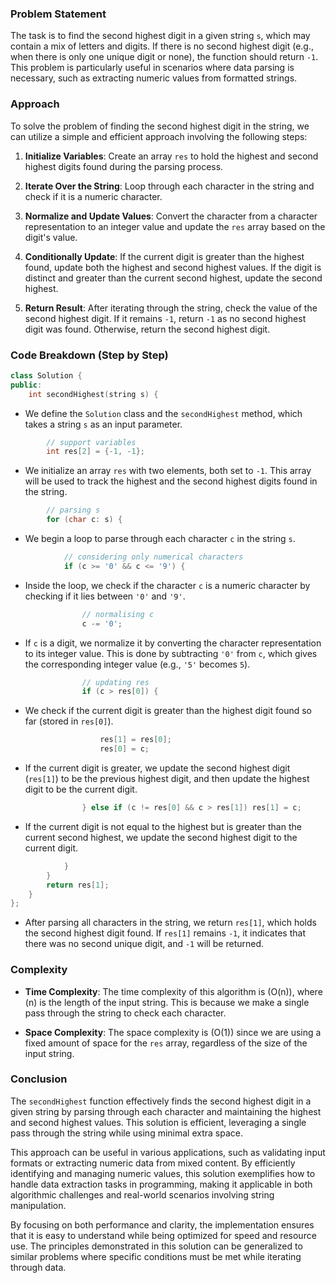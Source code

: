 ### Problem Statement

The task is to find the second highest digit in a given string `s`, which may contain a mix of letters and digits. If there is no second highest digit (e.g., when there is only one unique digit or none), the function should return `-1`. This problem is particularly useful in scenarios where data parsing is necessary, such as extracting numeric values from formatted strings.

### Approach

To solve the problem of finding the second highest digit in the string, we can utilize a simple and efficient approach involving the following steps:

1. **Initialize Variables**: Create an array `res` to hold the highest and second highest digits found during the parsing process.

2. **Iterate Over the String**: Loop through each character in the string and check if it is a numeric character.

3. **Normalize and Update Values**: Convert the character from a character representation to an integer value and update the `res` array based on the digit's value. 

4. **Conditionally Update**: If the current digit is greater than the highest found, update both the highest and second highest values. If the digit is distinct and greater than the current second highest, update the second highest.

5. **Return Result**: After iterating through the string, check the value of the second highest digit. If it remains `-1`, return `-1` as no second highest digit was found. Otherwise, return the second highest digit.

### Code Breakdown (Step by Step)

```cpp
class Solution {
public:
    int secondHighest(string s) {
```
- We define the `Solution` class and the `secondHighest` method, which takes a string `s` as an input parameter.

```cpp
        // support variables
        int res[2] = {-1, -1};
```
- We initialize an array `res` with two elements, both set to `-1`. This array will be used to track the highest and the second highest digits found in the string.

```cpp
        // parsing s
        for (char c: s) {
```
- We begin a loop to parse through each character `c` in the string `s`.

```cpp
            // considering only numerical characters
            if (c >= '0' && c <= '9') {
```
- Inside the loop, we check if the character `c` is a numeric character by checking if it lies between `'0'` and `'9'`.

```cpp
                // normalising c
                c -= '0';
```
- If `c` is a digit, we normalize it by converting the character representation to its integer value. This is done by subtracting `'0'` from `c`, which gives the corresponding integer value (e.g., `'5'` becomes `5`).

```cpp
                // updating res
                if (c > res[0]) {
```
- We check if the current digit is greater than the highest digit found so far (stored in `res[0]`).

```cpp
                    res[1] = res[0];
                    res[0] = c;
```
- If the current digit is greater, we update the second highest digit (`res[1]`) to be the previous highest digit, and then update the highest digit to be the current digit.

```cpp
                } else if (c != res[0] && c > res[1]) res[1] = c;
```
- If the current digit is not equal to the highest but is greater than the current second highest, we update the second highest digit to the current digit.

```cpp
            }
        }
        return res[1];
    }
};
```
- After parsing all characters in the string, we return `res[1]`, which holds the second highest digit found. If `res[1]` remains `-1`, it indicates that there was no second unique digit, and `-1` will be returned.

### Complexity

- **Time Complexity**: The time complexity of this algorithm is \(O(n)\), where \(n\) is the length of the input string. This is because we make a single pass through the string to check each character.

- **Space Complexity**: The space complexity is \(O(1)\) since we are using a fixed amount of space for the `res` array, regardless of the size of the input string.

### Conclusion

The `secondHighest` function effectively finds the second highest digit in a given string by parsing through each character and maintaining the highest and second highest values. This solution is efficient, leveraging a single pass through the string while using minimal extra space.

This approach can be useful in various applications, such as validating input formats or extracting numeric data from mixed content. By efficiently identifying and managing numeric values, this solution exemplifies how to handle data extraction tasks in programming, making it applicable in both algorithmic challenges and real-world scenarios involving string manipulation. 

By focusing on both performance and clarity, the implementation ensures that it is easy to understand while being optimized for speed and resource use. The principles demonstrated in this solution can be generalized to similar problems where specific conditions must be met while iterating through data.